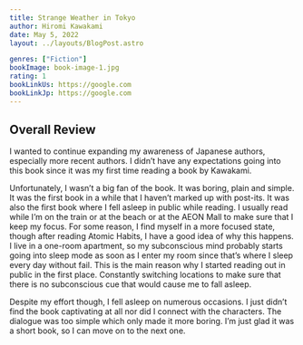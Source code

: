 ```yaml
---
title: Strange Weather in Tokyo
author: Hiromi Kawakami
date: May 5, 2022
layout: ../layouts/BlogPost.astro

genres: ["Fiction"]
bookImage: book-image-1.jpg
rating: 1
bookLinkUs: https://google.com
bookLinkJp: https://google.com
---
```


## Overall Review

I wanted to continue expanding my awareness of Japanese authors, especially more recent authors. I didn’t have any expectations going into this book since it was my first time reading a book by Kawakami.

Unfortunately, I wasn’t a big fan of the book. It was boring, plain and simple. It was the first book in a while that I haven’t marked up with post-its. It was also the first book where I fell asleep in public while reading. I usually read while I’m on the train or at the beach or at the AEON Mall to make sure that I keep my focus. For some reason, I find myself in a more focused state, though after reading Atomic Habits, I have a good idea of why this happens. I live in a one-room apartment, so my subconscious mind probably starts going into sleep mode as soon as I enter my room since that’s where I sleep every day without fail. This is the main reason why I started reading out in public in the first place. Constantly switching locations to make sure that there is no subconscious cue that would cause me to fall asleep.

Despite my effort though, I fell asleep on numerous occasions. I just didn’t find the book captivating at all nor did I connect with the characters. The dialogue was too simple which only made it more boring. I’m just glad it was a short book, so I can move on to the next one.
